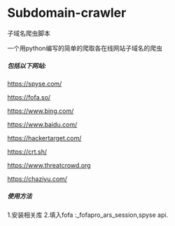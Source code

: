 # Subdomain-crawler
子域名爬虫脚本

一个用python编写的简单的爬取各在线网站子域名的爬虫

##### 包括以下网站:

https://spyse.com/

https://fofa.so/

https://www.bing.com/

https://www.baidu.com/

https://hackertarget.com/

https://crt.sh/

https://www.threatcrowd.org

https://chaziyu.com/

##### 使用方法

1.安装相关库
2.填入fofa :_fofapro_ars_session,spyse api.
